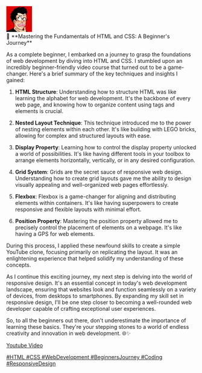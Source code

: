 <img src="/images/02.jpeg" alt="final result of cloned site">
<div style="align-item: left;">
🚀 **Mastering the Fundamentals of HTML and CSS: A Beginner's Journey**

As a complete beginner, I embarked on a journey to grasp the foundations of web development by diving into HTML and CSS. I stumbled upon an incredibly beginner-friendly video course that turned out to be a game-changer. Here's a brief summary of the key techniques and insights I gained:

1. **HTML Structure**: Understanding how to structure HTML was like learning the alphabet for web development. It's the backbone of every web page, and knowing how to organize content using tags and elements is crucial.

2. **Nested Layout Technique**: This technique introduced me to the power of nesting elements within each other. It's like building with LEGO bricks, allowing for complex and structured layouts with ease.

3. **Display Property**: Learning how to control the display property unlocked a world of possibilities. It's like having different tools in your toolbox to arrange elements horizontally, vertically, or in any desired configuration.

4. **Grid System**: Grids are the secret sauce of responsive web design. Understanding how to create grid layouts gave me the ability to design visually appealing and well-organized web pages effortlessly.

5. **Flexbox**: Flexbox is a game-changer for aligning and distributing elements within containers. It's like having superpowers to create responsive and flexible layouts with minimal effort.

6. **Position Property**: Mastering the position property allowed me to precisely control the placement of elements on a webpage. It's like having a GPS for web elements.

During this process, I applied these newfound skills to create a simple YouTube clone, focusing primarily on replicating the layout. It was an enlightening experience that helped solidify my understanding of these concepts.

As I continue this exciting journey, my next step is delving into the world of responsive design. It's an essential concept in today's web development landscape, ensuring that websites look and function seamlessly on a variety of devices, from desktops to smartphones. By expanding my skill set in responsive design, I'll be one step closer to becoming a well-rounded web developer capable of crafting exceptional user experiences.

So, to all the beginners out there, don't underestimate the importance of learning these basics. They're your stepping stones to a world of endless creativity and innovation in web development. 🌐✨

<a href="https://www.youtube.com/watch?v=G3e-cpL7ofc&t=4611s"> Youtube Video

#HTML #CSS #WebDevelopment #BeginnersJourney #Coding #ResponsiveDesign

</div>
